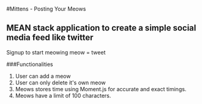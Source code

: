 #Mittens - Posting Your Meows
## MEAN stack application to create a simple social media feed like twitter 

Signup to start meowing
meow = tweet

###Functionalities 

1. User can add a meow 
2. User can only delete it's own meow
3. Meows stores time using Moment.js for accurate and exact timings.
4. Meows have a limit of 100 characters.
